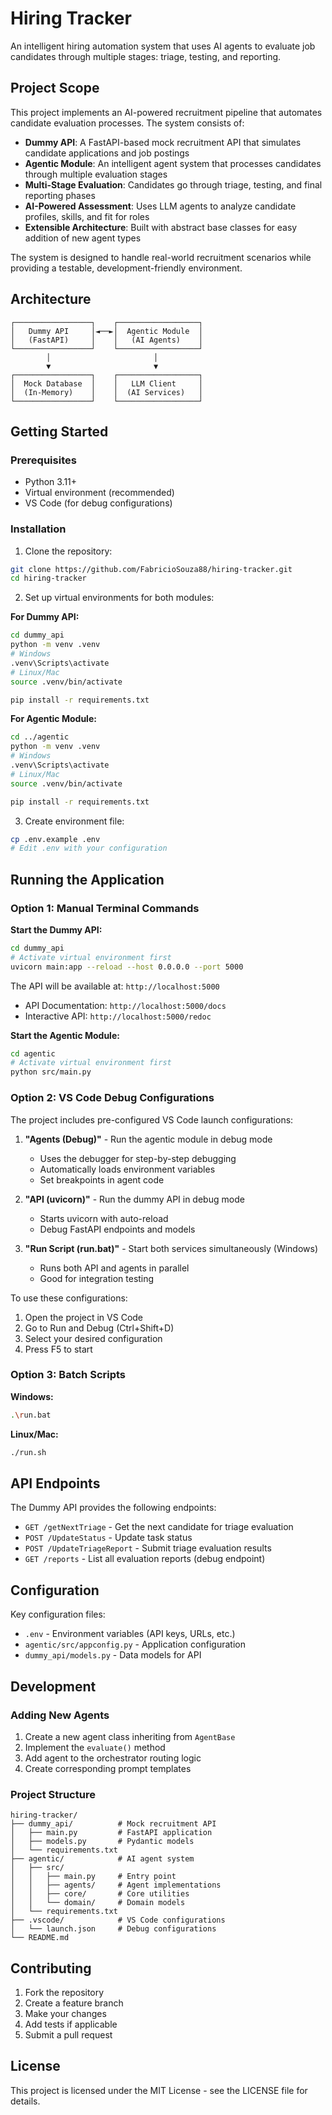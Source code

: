 # Hiring Tracker

An intelligent hiring automation system that uses AI agents to evaluate job candidates through multiple stages: triage, testing, and reporting.

## Project Scope

This project implements an AI-powered recruitment pipeline that automates candidate evaluation processes. The system consists of:

- **Dummy API**: A FastAPI-based mock recruitment API that simulates candidate applications and job postings
- **Agentic Module**: An intelligent agent system that processes candidates through multiple evaluation stages
- **Multi-Stage Evaluation**: Candidates go through triage, testing, and final reporting phases
- **AI-Powered Assessment**: Uses LLM agents to analyze candidate profiles, skills, and fit for roles
- **Extensible Architecture**: Built with abstract base classes for easy addition of new agent types

The system is designed to handle real-world recruitment scenarios while providing a testable, development-friendly environment.

## Architecture

```
┌─────────────────┐    ┌──────────────────┐
│   Dummy API     │◄──►│  Agentic Module  │
│   (FastAPI)     │    │   (AI Agents)    │
└─────────────────┘    └──────────────────┘
        │                       │
        ▼                       ▼
┌─────────────────┐    ┌──────────────────┐
│  Mock Database  │    │   LLM Client     │
│  (In-Memory)    │    │  (AI Services)   │
└─────────────────┘    └──────────────────┘
```

## Getting Started

### Prerequisites

- Python 3.11+
- Virtual environment (recommended)
- VS Code (for debug configurations)

### Installation

1. Clone the repository:
```bash
git clone https://github.com/FabricioSouza88/hiring-tracker.git
cd hiring-tracker
```

2. Set up virtual environments for both modules:

**For Dummy API:**
```bash
cd dummy_api
python -m venv .venv
# Windows
.venv\Scripts\activate
# Linux/Mac
source .venv/bin/activate

pip install -r requirements.txt
```

**For Agentic Module:**
```bash
cd ../agentic
python -m venv .venv
# Windows
.venv\Scripts\activate
# Linux/Mac
source .venv/bin/activate

pip install -r requirements.txt
```

3. Create environment file:
```bash
cp .env.example .env
# Edit .env with your configuration
```

## Running the Application

### Option 1: Manual Terminal Commands

**Start the Dummy API:**
```bash
cd dummy_api
# Activate virtual environment first
uvicorn main:app --reload --host 0.0.0.0 --port 5000
```

The API will be available at: `http://localhost:5000`
- API Documentation: `http://localhost:5000/docs`
- Interactive API: `http://localhost:5000/redoc`

**Start the Agentic Module:**
```bash
cd agentic
# Activate virtual environment first
python src/main.py
```

### Option 2: VS Code Debug Configurations

The project includes pre-configured VS Code launch configurations:

1. **"Agents (Debug)"** - Run the agentic module in debug mode
   - Uses the debugger for step-by-step debugging
   - Automatically loads environment variables
   - Set breakpoints in agent code

2. **"API (uvicorn)"** - Run the dummy API in debug mode
   - Starts uvicorn with auto-reload
   - Debug FastAPI endpoints and models

3. **"Run Script (run.bat)"** - Start both services simultaneously (Windows)
   - Runs both API and agents in parallel
   - Good for integration testing

To use these configurations:
1. Open the project in VS Code
2. Go to Run and Debug (Ctrl+Shift+D)
3. Select your desired configuration
4. Press F5 to start

### Option 3: Batch Scripts

**Windows:**
```bash
.\run.bat
```

**Linux/Mac:**
```bash
./run.sh
```

## API Endpoints

The Dummy API provides the following endpoints:

- `GET /getNextTriage` - Get the next candidate for triage evaluation
- `POST /UpdateStatus` - Update task status
- `POST /UpdateTriageReport` - Submit triage evaluation results
- `GET /reports` - List all evaluation reports (debug endpoint)

## Configuration

Key configuration files:

- `.env` - Environment variables (API keys, URLs, etc.)
- `agentic/src/appconfig.py` - Application configuration
- `dummy_api/models.py` - Data models for API

## Development

### Adding New Agents

1. Create a new agent class inheriting from `AgentBase`
2. Implement the `evaluate()` method
3. Add agent to the orchestrator routing logic
4. Create corresponding prompt templates

### Project Structure

```
hiring-tracker/
├── dummy_api/          # Mock recruitment API
│   ├── main.py         # FastAPI application
│   ├── models.py       # Pydantic models
│   └── requirements.txt
├── agentic/            # AI agent system
│   ├── src/
│   │   ├── main.py     # Entry point
│   │   ├── agents/     # Agent implementations
│   │   ├── core/       # Core utilities
│   │   └── domain/     # Domain models
│   └── requirements.txt
├── .vscode/            # VS Code configurations
│   └── launch.json     # Debug configurations
└── README.md
```

## Contributing

1. Fork the repository
2. Create a feature branch
3. Make your changes
4. Add tests if applicable
5. Submit a pull request

## License

This project is licensed under the MIT License - see the LICENSE file for details.
